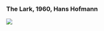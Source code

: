 ### The Lark, 1960, Hans Hofmann
<img src="https://64.media.tumblr.com/a43d29e6d6f16a7e377e284e3676feb0/42c40d4ed577efc2-af/s640x960/d2ecb8d45f6aa22758927fc920221adbc8ff9d32.jpg">
